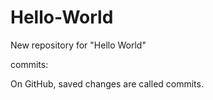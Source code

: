 # Hello-World
 New repository for "Hello World"

commits:

On GitHub, saved changes are called commits. 
